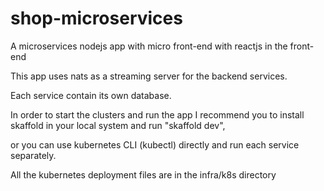 # shop-microservices
A  microservices  nodejs app  with micro front-end with reactjs in the front-end

This app uses nats as a streaming server for the backend services.

Each service contain its own database.

In order to start the clusters and run the app I recommend you to install skaffold in your local system and run "skaffold dev",

or you can use kubernetes CLI (kubectl) directly and run each service separately.

All the kubernetes deployment files are in the infra/k8s directory



